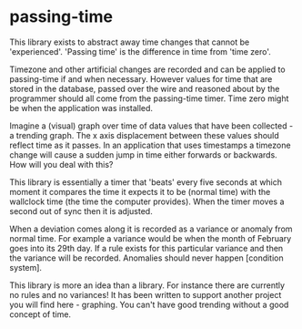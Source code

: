 # passing-time

This library exists to abstract away time changes that cannot be 'experienced'. 'Passing time' is the difference in time from 'time zero'.

Timezone and other artificial changes are recorded and can be applied to passing-time if and when necessary. However values for time that are stored in the database, passed over the wire and reasoned about by the programmer should all come from the passing-time timer. Time zero might be when the application was installed. 

Imagine a (visual) graph over time of data values that have been collected - a trending graph. The x axis displacement between these values should reflect time as it passes. In an application that uses timestamps a timezone change will cause a sudden jump in time either forwards or backwards. How will you deal with this?

This library is essentially a timer that 'beats' every five seconds at which moment it compares the time it expects it to be (normal time) with the wallclock time (the time the computer provides). When the timer moves a second out of sync then it is adjusted.

When a deviation comes along it is recorded as a variance or anomaly from normal time. For example a variance would be when the month of February goes into its 29th day. If a rule exists for this particular variance and then the variance will be recorded. Anomalies should never happen [condition system]. 

This library is more an idea than a library. For instance there are currently no rules and no variances! It has been written to support another project you will find here - graphing. You can't have good trending without a good concept of time.

